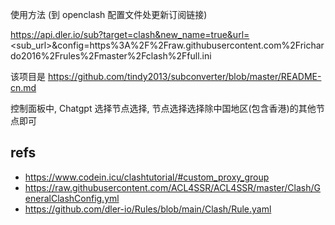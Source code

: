 使用方法 (到 openclash 配置文件处更新订阅链接)

https://api.dler.io/sub?target=clash&new_name=true&url=<sub_url>&config=https%3A%2F%2Fraw.githubusercontent.com%2Frichardo2016%2Frules%2Fmaster%2Fclash%2Ffull.ini

该项目是 https://github.com/tindy2013/subconverter/blob/master/README-cn.md


控制面板中, Chatgpt 选择节点选择, 节点选择选择除中国地区(包含香港)的其他节点即可

## refs

- https://www.codein.icu/clashtutorial/#custom_proxy_group
- https://raw.githubusercontent.com/ACL4SSR/ACL4SSR/master/Clash/GeneralClashConfig.yml
- https://github.com/dler-io/Rules/blob/main/Clash/Rule.yaml